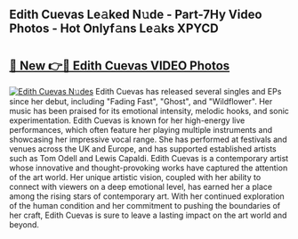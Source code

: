 ## Edith Cuevas Le𝚊ked N𝚞de - Part-7Hy Video Photos - Hot Onlyf𝚊ns Le𝚊ks XPYCD

# <h2><a href="http://ab38694.deff.icu/?id=Edith+Cuevas">🔗 New 👉🔴 Edith Cuevas VIDEO Photos</a></h2>

[![Edith Cuevas N𝚞des](https://i.imgur.com/rIISA9y.gif)](http://ab38694.deff.icu/?id=Edith+Cuevas)
Edith Cuevas has released several singles and EPs since her debut, including "Fading Fast", "Ghost", and "Wildflower". Her music has been praised for its emotional intensity, melodic hooks, and sonic experimentation. Edith Cuevas is known for her high-energy live performances, which often feature her playing multiple instruments and showcasing her impressive vocal range. She has performed at festivals and venues across the UK and Europe, and has supported established artists such as Tom Odell and Lewis Capaldi. Edith Cuevas is a contemporary artist whose innovative and thought-provoking works have captured the attention of the art world. Her unique artistic vision, coupled with her ability to connect with viewers on a deep emotional level, has earned her a place among the rising stars of contemporary art. With her continued exploration of the human condition and her commitment to pushing the boundaries of her craft, Edith Cuevas is sure to leave a lasting impact on the art world and beyond.
